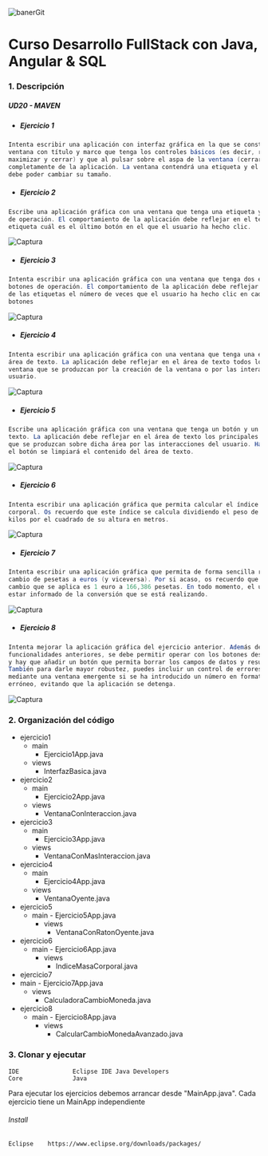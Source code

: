   
![banerGit](https://user-images.githubusercontent.com/22893383/107159880-121e0b80-6993-11eb-92e3-1efd1d8f4dba.PNG)

# Curso Desarrollo FullStack con Java, Angular & SQL

### 1. Descripción

##### UD20 - MAVEN
 - ##### Ejercicio 1
```java
Intenta escribir una aplicación con interfaz gráfica en la que se construya una
ventana con título y marco que tenga los controles básicos (es decir, restaurar,
maximizar y cerrar) y que al pulsar sobre el aspa de la ventana (cerrar) se salga
completamente de la aplicación. La ventana contendrá una etiqueta y el usuario
debe poder cambiar su tamaño.

```
- ##### Ejercicio 2
```Java
Escribe una aplicación gráfica con una ventana que tenga una etiqueta y dos botones
de operación. El comportamiento de la aplicación debe reflejar en el texto de la
etiqueta cuál es el último botón en el que el usuario ha hecho clic.

```
![Captura](https://user-images.githubusercontent.com/22893383/111027829-0343d200-83f3-11eb-8269-0b18792bef4a.PNG)



 - ##### Ejercicio 3
 ```java
Intenta escribir una aplicación gráfica con una ventana que tenga dos etiquetas y dos
botones de operación. El comportamiento de la aplicación debe reflejar en el texto
de las etiquetas el número de veces que el usuario ha hecho clic en cada uno de los
botones
```
![Captura](https://user-images.githubusercontent.com/22893383/111027841-15257500-83f3-11eb-8c6f-ec4d226ede56.PNG)


 - ##### Ejercicio 4
```java 
Intenta escribir una aplicación gráfica con una ventana que tenga una etiqueta y un
área de texto. La aplicación debe reflejar en el área de texto todos los eventos de
ventana que se produzcan por la creación de la ventana o por las interacciones del
usuario.
```
![Captura](https://user-images.githubusercontent.com/22893383/111027855-266e8180-83f3-11eb-9af1-4259050f6cc2.PNG)


 - ##### Ejercicio 5
```java 
Escribe una aplicación gráfica con una ventana que tenga un botón y un área de
texto. La aplicación debe reflejar en el área de texto los principales eventos de ratón
que se produzcan sobre dicha área por las interacciones del usuario. Haciendo clic en
el botón se limpiará el contenido del área de texto.
```
![Captura](https://user-images.githubusercontent.com/22893383/111027859-31c1ad00-83f3-11eb-9c6c-726966f0b880.PNG)

 - ##### Ejercicio 6
```java 
Intenta escribir una aplicación gráfica que permita calcular el índice de masa
corporal. Os recuerdo que este índice se calcula dividiendo el peso de una persona en
kilos por el cuadrado de su altura en metros.
```
![Captura](https://user-images.githubusercontent.com/22893383/111027872-44d47d00-83f3-11eb-8e71-6a6715671213.PNG)

 - ##### Ejercicio 7
```java 
Intenta escribir una aplicación gráfica que permita de forma sencilla realizar el
cambio de pesetas a euros (y viceversa). Por si acaso, os recuerdo que la tasa de
cambio que se aplica es 1 euro a 166,386 pesetas. En todo momento, el usuario debe
estar informado de la conversión que se está realizando.
```
![Captura](https://user-images.githubusercontent.com/22893383/111027881-5027a880-83f3-11eb-8619-d32ce1dc49f4.PNG)

 - ##### Ejercicio 8
```java 
Intenta mejorar la aplicación gráfica del ejercicio anterior. Además de las
funcionalidades anteriores, se debe permitir operar con los botones desde el teclado
y hay que añadir un botón que permita borrar los campos de datos y resultado.
También para darle mayor robustez, puedes incluir un control de errores que avise
mediante una ventana emergente si se ha introducido un número en formato
erróneo, evitando que la aplicación se detenga.
```
![Captura](https://user-images.githubusercontent.com/22893383/111027894-5cac0100-83f3-11eb-99f6-fa2f953c9973.PNG)


### 2. Organización del código
- ejercicio1
	- main
		- Ejercicio1App.java
	- views
		- InterfazBasica.java
- ejercicio2
	- main
		- Ejercicio2App.java
	- views
		- VentanaConInteraccion.java
- ejercicio3
	- main
		- Ejercicio3App.java
	- views
		- VentanaConMasInteraccion.java
- ejercicio4
	- main
		- Ejercicio4App.java
	- views
		- VentanaOyente.java
- ejercicio5
  - main
		- Ejercicio5App.java
	- views
		- VentanaConRatonOyente.java
- ejercicio6
  - main
		- Ejercicio6App.java
	- views
		- IndiceMasaCorporal.java
- ejercicio7
 - main
		- Ejercicio7App.java
	- views
		- CalculadoraCambioMoneda.java
- ejercicio8 
  - main
		- Ejercicio8App.java
	- views
		- CalcularCambioMonedaAvanzado.java


### 3. Clonar y ejecutar

```
IDE               Eclipse IDE Java Developers
Core              Java            
```
Para ejecutar los ejercicios debemos arrancar desde "MainApp.java". Cada ejercicio tiene un MainApp independiente

###### Install
```
Eclipse    https://www.eclipse.org/downloads/packages/
```
